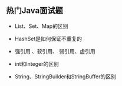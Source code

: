 ## 热门Java面试题

- List、Set、Map的区别

- HashSet是如何保证不重复的

- 强引用 、软引用、 弱引用、虚引用

- int和Integer的区别

- String、StringBuilder和StringBuffer的区别
 
